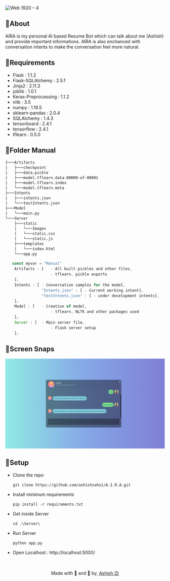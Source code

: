 ![Web 1920 – 4](https://user-images.githubusercontent.com/52550558/114520241-ddfaeb80-9c5e-11eb-937b-04f544e7bc89.png)

## 📌About
AIRA is my personal AI based Resume Bot which can talk about me (Ashish) and provide important informations. AIRA is also enchanced with conversation intents to make the conversation feel more natural.

## 📌Requirements
- Flask : 1.1.2
- Flask-SQLAlchemy : 2.5.1
- Jinja2 : 2.11.3
- joblib : 1.0.1
- Keras-Preprocessing : 1.1.2
- nltk : 3.5
- numpy : 1.19.5
- sklearn-pandas : 2.0.4
- SQLAlchemy : 1.4.3
- tensorboard : 2.4.1
- tensorflow : 2.4.1
- tflearn : 0.5.0

## 📌Folder Manual
```
├───Artifacts
|   ├───checkpoint
|   ├───data.pickle
|   ├───model.tflearn.data-00000-of-00001
|   ├───model.tflearn.index
|   └───model.tflearn.meta
├───Intents
|   ├───intents.json
|   └───testIntents.json
├───Model
|   └───main.py
└───Server
    ├───static
    │   └───Images
    |   └───static.css
    |   └───static.js
    ├───templates
    |   └───index.html
    └───app.py
```


```js
   const myvar = "Manual"
    Artifacts : [	- All built pickles and other files,
                 	- tflearn, pickle exports
  	],
    Intents : [	- Conversation samples for the model,
                "Intents.json" : [ - Current working intent],
                "testIntents.json" : [ - under development intents],
  	],
    Model : [	- Creation of model,
                 	- tflearn, NLTK and other packages used
  	],
    Server : [	- Main server file,
                 	- Flask server setup
  	],
```



## 📌Screen Snaps
![](./Server/static/Images/snap.png)
## 📌Setup

- Clone the repo
    <br>

    ```
    git clone https://github.com/ashishsahu1/A.I.R.A.git
    ```

- Install minimum requirements
    <br>
    
    ```
    pip install -r requirements.txt
    ```
- Get inside Server
    <br>
    
    ```
    cd .\Server\
    ```
- Run Server
    <br>
    
    ```
    python app.py
    ```
- Open Localhost : http://localhost:5000/
    
<br>
<br>

<center>Made with 💜 and 🧠 by, <a href="https://www.linkedin.com/in/ashishsahu2/">Ashish 😊</a></center>



